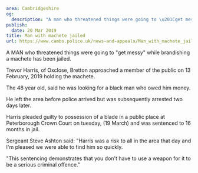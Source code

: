 ```yaml
area: Cambridgeshire
og:
  description: "A man who threatened things were going to \u201Cget messy\u201D while brandishing a machete has been jailed."
publish:
  date: 20 Mar 2019
title: Man with machete jailed
url: https://www.cambs.police.uk/news-and-appeals/Man_with_machete_jailed
```

A MAN who threatened things were going to "get messy" while brandishing a machete has been jailed.

Trevor Harris, of Oxclose, Bretton approached a member of the public on 13 February, 2019 holding the machete.

The 48 year old, said he was looking for a black man who owed him money.

He left the area before police arrived but was subsequently arrested two days later.

Harris pleaded guilty to possession of a blade in a public place at Peterborough Crown Court on tuesday, (19 March) and was sentenced to 16 months in jail.

Sergeant Steve Ashton said: "Harris was a risk to all in the area that day and I'm pleased we were able to find him so quickly.

"This sentencing demonstrates that you don't have to use a weapon for it to be a serious criminal offence."
